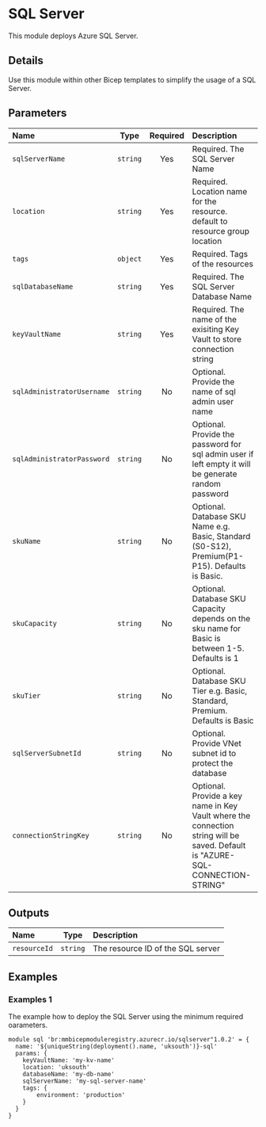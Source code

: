 # SQL Server

This module deploys Azure SQL Server.

## Details

Use this module within other Bicep templates to simplify the usage of a SQL Server.

## Parameters

| Name                       |   Type   | Required | Description                                                                                                                   |
| :------------------------- | :------: | :------: | :---------------------------------------------------------------------------------------------------------------------------- |
| `sqlServerName`            | `string` |   Yes    | Required. The SQL Server Name                                                                                                 |
| `location`                 | `string` |   Yes    | Required. Location name for the resource. default to resource group location                                                  |
| `tags`                     | `object` |   Yes    | Required. Tags of the resources                                                                                               |
| `sqlDatabaseName`          | `string` |   Yes    | Required. The SQL Server Database Name                                                                                        |
| `keyVaultName`             | `string` |   Yes    | Required. The name of the exisiting Key Vault to store connection string                                                      |
| `sqlAdministratorUsername` | `string` |    No    | Optional. Provide the name of sql admin user name                                                                             |
| `sqlAdministratorPassword` | `string` |    No    | Optional. Provide the password for sql admin user if left empty it will be generate random password                           |
| `skuName`                  | `string` |    No    | Optional. Database SKU Name e.g. Basic, Standard (S0-S12), Premium(P1-P15). Defaults is Basic.                                |
| `skuCapacity`              | `string` |    No    | Optional. Database SKU Capacity depends on the sku name for Basic is between 1-5. Defaults is 1                               |
| `skuTier`                  | `string` |    No    | Optional. Database SKU Tier e.g. Basic, Standard, Premium. Defaults is Basic                                                  |
| `sqlServerSubnetId`        | `string` |    No    | Optional. Provide VNet subnet id to protect the database                                                                      |
| `connectionStringKey`      | `string` |    No    | Optional. Provide a key name in Key Vault where the connection string will be saved. Default is "AZURE-SQL-CONNECTION-STRING" |

## Outputs

| Name         |   Type   | Description                       |
| :----------- | :------: | :-------------------------------- |
| `resourceId` | `string` | The resource ID of the SQL server |

## Examples

### Examples 1

The example how to deploy the SQL Server using the minimum required oarameters.

```bicep
module sql 'br:mmbicepmoduleregistry.azurecr.io/sqlserver"1.0.2' = {
  name: '${uniqueString(deployment().name, 'uksouth')}-sql'
  params: {
    keyVaultName: 'my-kv-name'
    location: 'uksouth'
    databaseName: 'my-db-name'
    sqlServerName: 'my-sql-server-name'
    tags: {
        environment: 'production'
    }
  }
}
```
